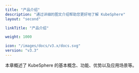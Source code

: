 ```yaml
---
title: "产品介绍"
description: "通过详细的图文介绍帮助您更好地了解 KubeSphere"
layout: "second"

linkTitle: "产品介绍"

weight: 1000

icon: "/images/docs/v3.x/docs.svg"
version: "v3.3"
---
```


本章概述了 KubeSphere 的基本概念、功能、优势以及应用场景等。